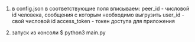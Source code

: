 1) в config.json в соответствующие поля вписываем:
  peer_id - числовой id человека, сообщения с которым необходимо выгрузить
  user_id - свой числовой id
  access_token - токен доступа для приложения
  
 2) запуск из консоли
 $ python3 main.py
